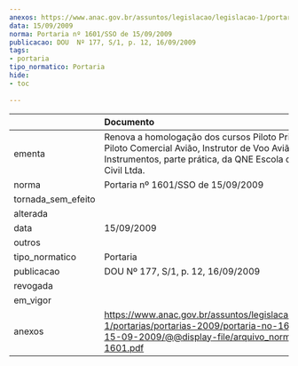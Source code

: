 ```yaml
---
anexos: https://www.anac.gov.br/assuntos/legislacao/legislacao-1/portarias/portarias-2009/portaria-no-1601-sso-de-15-09-2009/@@display-file/arquivo_norma/PA2009-1601.pdf
data: 15/09/2009
norma: Portaria nº 1601/SSO de 15/09/2009
publicacao: DOU  Nº 177, S/1, p. 12, 16/09/2009
tags:
- portaria
tipo_normatico: Portaria
hide: 
- toc 
 
---
```


|                    | Documento                                                                                                                                                                        |
|:-------------------|:---------------------------------------------------------------------------------------------------------------------------------------------------------------------------------|
| ementa             | Renova a homologação dos cursos Piloto Privado Avião, Piloto Comercial Avião, Instrutor de Voo Avião e Voo por Instrumentos, parte prática, da QNE Escola de Aviação Civil Ltda. |
| norma              | Portaria nº 1601/SSO de 15/09/2009                                                                                                                                               |
| tornada_sem_efeito |                                                                                                                                                                                  |
| alterada           |                                                                                                                                                                                  |
| data               | 15/09/2009                                                                                                                                                                       |
| outros             |                                                                                                                                                                                  |
| tipo_normatico     | Portaria                                                                                                                                                                         |
| publicacao         | DOU  Nº 177, S/1, p. 12, 16/09/2009                                                                                                                                              |
| revogada           |                                                                                                                                                                                  |
| em_vigor           |                                                                                                                                                                                  |
| anexos             | https://www.anac.gov.br/assuntos/legislacao/legislacao-1/portarias/portarias-2009/portaria-no-1601-sso-de-15-09-2009/@@display-file/arquivo_norma/PA2009-1601.pdf                |